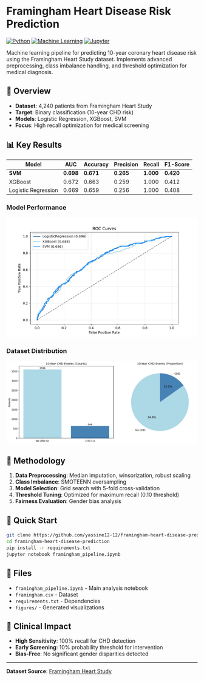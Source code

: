# Framingham Heart Disease Risk Prediction

[![Python](https://img.shields.io/badge/Python-3.8+-blue.svg)](https://python.org)
[![Machine Learning](https://img.shields.io/badge/ML-Classification-green.svg)](https://scikit-learn.org)
[![Jupyter](https://img.shields.io/badge/Jupyter-Notebook-orange.svg)](https://jupyter.org)

Machine learning pipeline for predicting 10-year coronary heart disease risk using the Framingham Heart Study dataset. Implements advanced preprocessing, class imbalance handling, and threshold optimization for medical diagnosis.

## 🎯 Overview

- **Dataset**: 4,240 patients from Framingham Heart Study
- **Target**: Binary classification (10-year CHD risk)
- **Models**: Logistic Regression, XGBoost, SVM
- **Focus**: High recall optimization for medical screening

## 📊 Key Results

| Model | AUC | Accuracy | Precision | Recall | F1-Score |
|-------|-----|----------|-----------|--------|----------|
| **SVM** | **0.698** | **0.671** | **0.265** | **1.000** | **0.420** |
| XGBoost | 0.672 | 0.663 | 0.259 | 1.000 | 0.412 |
| Logistic Regression | 0.669 | 0.659 | 0.256 | 1.000 | 0.408 |

### Model Performance
![ROC Curves](figures/all_roc_curves.png)

### Dataset Distribution
![Target Distribution](figures/target_class_distribution.png)

## 🔧 Methodology

1. **Data Preprocessing**: Median imputation, winsorization, robust scaling
2. **Class Imbalance**: SMOTEENN oversampling
3. **Model Selection**: Grid search with 5-fold cross-validation
4. **Threshold Tuning**: Optimized for maximum recall (0.10 threshold)
5. **Fairness Evaluation**: Gender bias analysis

## 🚀 Quick Start

```bash
git clone https://github.com/yassine12-12/framingham-heart-disease-prediction.git
cd framingham-heart-disease-prediction
pip install -r requirements.txt
jupyter notebook framingham_pipeline.ipynb
```

## 📁 Files

- `framingham_pipeline.ipynb` - Main analysis notebook
- `framingham.csv` - Dataset
- `requirements.txt` - Dependencies
- `figures/` - Generated visualizations

## 🏥 Clinical Impact

- **High Sensitivity**: 100% recall for CHD detection
- **Early Screening**: 10% probability threshold for intervention
- **Bias-Free**: No significant gender disparities detected

---

**Dataset Source**: [Framingham Heart Study](https://www.kaggle.com/datasets/aasheesh200/framingham-heart-study-dataset)